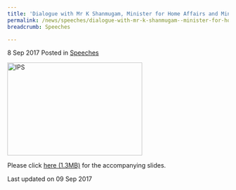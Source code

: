 ```yaml
---
title: 'Dialogue with Mr K Shanmugam, Minister for Home Affairs and Minister for Law, at the Institute of Policy Studies Forum on the Reserved Presidential Election'
permalink: /news/speeches/dialogue-with-mr-k-shanmugam--minister-for-home-affairs-and-mini/
breadcrumb: Speeches

---
```



8 Sep 2017 Posted in [Speeches](/news/speeches)



<img src="/images/news/speeches/1504934866944.jpg" alt="IPS" style="width:307px;height:212px;"> 






Please click [here (1.3MB)](/files/news/speeches/2017/09/IPSForum-ReservedPresidentialElection.pdf) for the accompanying slides.



<p class="right-side-updated">Last updated on 09 Sep 2017</p>
